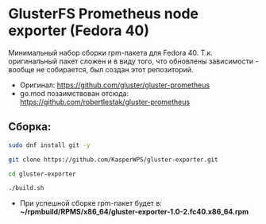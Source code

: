 # GlusterFS Prometheus node exporter (Fedora 40)

Минимальный набор сборки rpm-пакета для Fedora 40. Т.к. оригинальный пакет сложен и в виду того, что обновлены зависимости - вообще не собирается, был создан этот репозиторий.

- Оригинал: https://github.com/gluster/gluster-prometheus
- go.mod позаимствован отсюда: https://github.com/robertlestak/gluster-prometheus

## Сборка:

```bash
sudo dnf install git -y
```

```bash
git clone https://github.com/KasperWPS/gluster-exporter.git
```
```bash
cd gluster-exporter
```
```bash
./build.sh
```

- При успешной сборке rpm-пакет будет в: **~/rpmbuild/RPMS/x86_64/gluster-exporter-1.0-2.fc40.x86_64.rpm**
